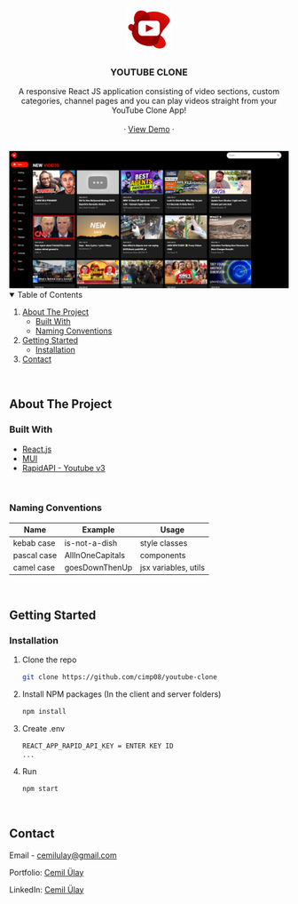 <!-- PROJECT LOGO -->
<br />
<p align="center">
    <img src="./src/utils/img/logo.png" alt="Logo" width="80" height="80">


  <h3 align="center">YOUTUBE CLONE</h3>

  <p align="center">
    A responsive React JS application consisting of video sections, custom categories, channel pages and you can play videos straight from your YouTube Clone App!  
    <br />
    <br />
    · <a href="https://video-tube-clone.netlify.app/" target="_blank">View Demo</a>
    ·
  </p>
</p>

<br>

<img src="./src/utils/img/printscreen.png" alt="Logo">

<br>

<!-- TABLE OF CONTENTS -->
<details open="open">
  <summary>Table of Contents</summary>
  <ol>
    <li>
      <a href="#about-the-project">About The Project</a>
      <ul>
        <li><a href="#built-with">Built With</a></li>
        <li><a href="#naming-conventions">Naming Conventions</a></li>
      </ul>
    </li>
    <li>
      <a href="#getting-started">Getting Started</a>
      <ul>
        <li><a href="#installation">Installation</a></li>
      </ul>
    </li>
    <li><a href="#contact">Contact</a></li>
  </ol>
</details>

<br>

<!-- ABOUT THE PROJECT -->

## About The Project


### Built With

- [React.js](https://reactjs.org/)
- [MUI](https://mui.com/)
- [RapidAPI - Youtube v3](https://rapidapi.com/ytdlfree/api/youtube-v31/)

<br>


### Naming Conventions

| Name        | Example          | Usage                |
| ----------- | ---------------- | -------------------- |
| kebab case  | is-not-a-dish    | style classes        |
| pascal case | AllInOneCapitals | components           |
| camel case  | goesDownThenUp   | jsx variables, utils |

<br>
<!-- GETTING STARTED -->

## Getting Started

### Installation

1. Clone the repo
   ```sh
   git clone https://github.com/cimp08/youtube-clone
   ```
2. Install NPM packages (In the client and server folders)
   ```sh
   npm install
   ```
3. Create .env
   ```JS
   REACT_APP_RAPID_API_KEY = ENTER KEY ID
   ...
   ```
4. Run
   ```sh
   npm start
   ```

<br>


<!-- CONTACT -->

## Contact

Email - cemilulay@gmail.com

Portfolio: [Cemil Ülay](https://cemil.netlify.app/)

LinkedIn: [Cemil Ülay](www.linkedin.com/in/cemilulay)
